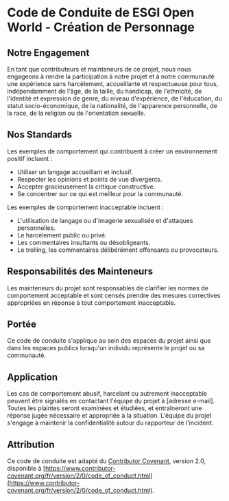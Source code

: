 # Code de Conduite de ESGI Open World - Création de Personnage

## Notre Engagement

En tant que contributeurs et mainteneurs de ce projet, nous nous engageons à rendre la participation à notre projet et à notre communauté une expérience sans harcèlement, accueillante et respectueuse pour tous, indépendamment de l'âge, de la taille, du handicap, de l'ethnicité, de l'identité et expression de genre, du niveau d'expérience, de l'éducation, du statut socio-économique, de la nationalité, de l'apparence personnelle, de la race, de la religion ou de l'orientation sexuelle.

## Nos Standards

Les exemples de comportement qui contribuent à créer un environnement positif incluent :

- Utiliser un langage accueillant et inclusif.
- Respecter les opinions et points de vue divergents.
- Accepter gracieusement la critique constructive.
- Se concentrer sur ce qui est meilleur pour la communauté.

Les exemples de comportement inacceptable incluent :

- L'utilisation de langage ou d'imagerie sexualisée et d'attaques personnelles.
- Le harcèlement public ou privé.
- Les commentaires insultants ou désobligeants.
- Le trolling, les commentaires délibérément offensants ou provocateurs.

## Responsabilités des Mainteneurs

Les mainteneurs du projet sont responsables de clarifier les normes de comportement acceptable et sont censés prendre des mesures correctives appropriées en réponse à tout comportement inacceptable.

## Portée

Ce code de conduite s'applique au sein des espaces du projet ainsi que dans les espaces publics lorsqu'un individu représente le projet ou sa communauté.

## Application

Les cas de comportement abusif, harcelant ou autrement inacceptable peuvent être signalés en contactant l'équipe du projet à [adresse e-mail]. Toutes les plaintes seront examinées et étudiées, et entraîneront une réponse jugée nécessaire et appropriée à la situation. L'équipe du projet s'engage à maintenir la confidentialité autour du rapporteur de l'incident.

## Attribution

Ce code de conduite est adapté du [Contributor Covenant](https://www.contributor-covenant.org), version 2.0, disponible à [https://www.contributor-covenant.org/fr/version/2/0/code_of_conduct.html](https://www.contributor-covenant.org/fr/version/2/0/code_of_conduct.html).
